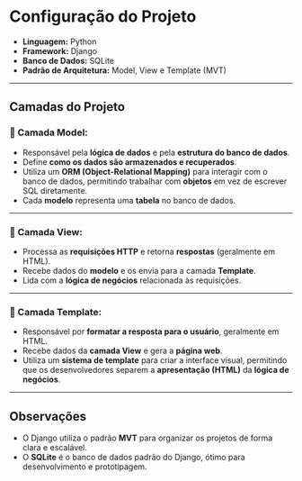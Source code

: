 # Configuração do Projeto

- **Linguagem:** Python
- **Framework:** Django
- **Banco de Dados:** SQLite
- **Padrão de Arquitetura:** Model, View e Template (MVT)

---

## Camadas do Projeto

### 🔹 Camada Model:
- Responsável pela **lógica de dados** e pela **estrutura do banco de dados**.
- Define **como os dados são armazenados e recuperados**.
- Utiliza um **ORM (Object-Relational Mapping)** para interagir com o banco de dados, permitindo trabalhar com **objetos** em vez de escrever SQL diretamente.
- Cada **modelo** representa uma **tabela** no banco de dados.

---

### 🔹 Camada View:
- Processa as **requisições HTTP** e retorna **respostas** (geralmente em HTML).
- Recebe dados do **modelo** e os envia para a camada **Template**.
- Lida com a **lógica de negócios** relacionada às requisições.

---

### 🔹 Camada Template:
- Responsável por **formatar a resposta para o usuário**, geralmente em HTML.
- Recebe dados da **camada View** e gera a **página web**.
- Utiliza um **sistema de template** para criar a interface visual, permitindo que os desenvolvedores separem a **apresentação (HTML)** da **lógica de negócios**.

---

## Observações
- O Django utiliza o padrão **MVT** para organizar os projetos de forma clara e escalável.
- O **SQLite** é o banco de dados padrão do Django, ótimo para desenvolvimento e prototipagem.